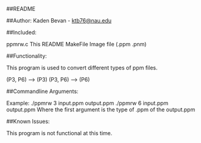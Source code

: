 ##README

##Author:
Kaden Bevan - ktb76@nau.edu

##Included:

ppmrw.c
This README
MakeFile
Image file (.ppm .pnm)

##Functionality:

This program is used to convert different types of ppm files.

(P3, P6) --> (P3)
(P3, P6) --> (P6)

##Commandline Arguments:

Example: ./ppmrw 3 input.ppm output.ppm
	 ./ppmrw 6 input.ppm output.ppm
Where the first argument is the type of .ppm of the output.ppm

##Known Issues:

This program is not functional at this time.